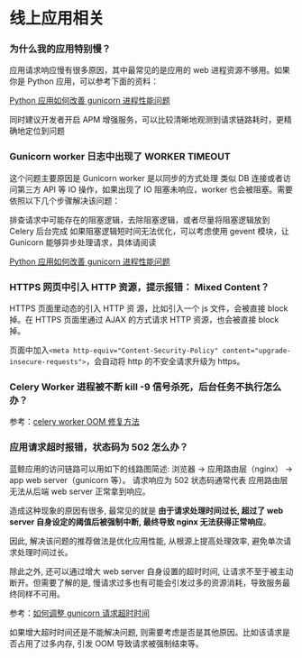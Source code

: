 # 线上应用相关

### 为什么我的应用特别慢？

应用请求响应慢有很多原因，其中最常见的是应用的 web 进程资源不够用。如果你是 Python 应用，可以参考下面的资料：

[Python 应用如何改善 gunicorn 进程性能问题](../topics/tricks/py_how_to_improve_gunicorn_perf.md)

同时建议开发者开启 APM 增强服务，可以比较清晰地观测到请求链路耗时，更精确地定位到问题

### Gunicorn worker 日志中出现了 WORKER TIMEOUT

这个问题主要原因是 Gunicorn worker 是以同步的方式处理 类似 DB 连接或者访问第三方 API 等 IO 操作，如果出现了 IO 阻塞未响应，worker 也会被阻塞。需要依照以下几个步骤解决该问题：

排查请求中可能存在的阻塞逻辑，去除阻塞逻辑，或者尽量将阻塞逻辑放到 Celery 后台完成
如果阻塞逻辑短时间无法优化，可以考虑使用 gevent 模块，让 Gunicorn 能够异步处理请求，具体请阅读

[Python 应用如何改善 gunicorn 进程性能问题](../topics/tricks/py_how_to_improve_gunicorn_perf.md)

### HTTPS 网页中引入 HTTP 资源，提示报错： Mixed Content？

HTTPS 页面里动态的引入 HTTP 资 源，比如引入一个 js 文件，会被直接 block 掉。在 HTTPS 页面里通过 AJAX 的方式请求 HTTP 资源，也会被直接 block 掉。

页面中加入`<meta http-equiv="Content-Security-Policy" content="upgrade-insecure-requests">`，会自动将 http 的不安全请求升级为 https。

### Celery Worker 进程被不断 kill -9 信号杀死，后台任务不执行怎么办？

参考：[celery worker OOM 修复方法](../topics/tricks/fix_celery_worker_oom.md)

### 应用请求超时报错，状态码为 502 怎么办？

蓝鲸应用的访问链路可以用如下的线路图简述: 浏览器 -> 应用路由层（nginx） -> app web server（gunicorn 等）。 请求响应为 502 状态码通常代表 应用路由层 无法从后端 web server 正常拿到响应。

造成这种现象的原因有很多, 最常见的就是 **由于请求处理时间过长, 超过了 web server 自身设定的阈值后被强制中断, 最终导致 nginx 无法获得正常响应**。

因此, 解决该问题的推荐做法是优化应用性能, 从根源上提高处理效率, 避免单次请求处理时间过长。

除此之外, 还可以通过增大 web server 自身设置的超时时间, 让请求不至于被主动断开。但需要了解的是, 慢请求过多也有可能会引发过多的资源消耗，导致服务最终同样不可用。

参考：[如何调整 gunicorn 请求超时时间](../topics/tricks/py_how_to_improve_gunicorn_perf.md)

如果增大超时时间还是不能解决问题, 则需要考虑是否是其他原因。比如该请求是否占用了过多内存, 引发 OOM 导致请求被强制结束等。

